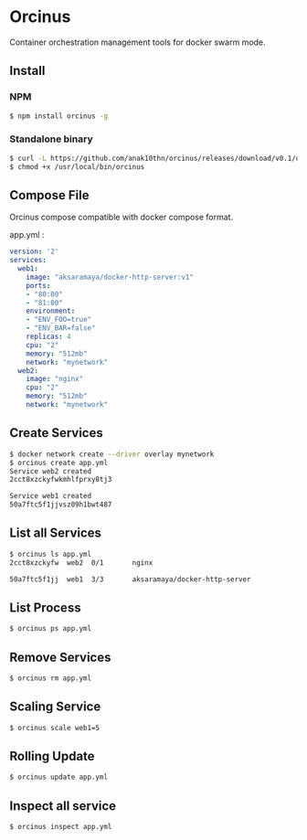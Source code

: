 # Orcinus
Container orchestration management tools for docker swarm mode.

## Install
### NPM
```bash
$ npm install orcinus -g
```
### Standalone binary
```bash
$ curl -L https://github.com/anak10thn/orcinus/releases/download/v0.1/orcinus-linux-x86_64.bin -o /usr/local/bin/orcinus
$ chmod +x /usr/local/bin/orcinus
```

## Compose File
Orcinus compose compatible with docker compose format.

app.yml :
```yaml
version: '2'
services:
  web1:
    image: "aksaramaya/docker-http-server:v1"
    ports:
    - "80:80"
    - "81:80"
    environment:
    - "ENV_FOO=true"
    - "ENV_BAR=false"
    replicas: 4
    cpu: "2"
    memory: "512mb"
    network: "mynetwork"
  web2:
    image: "nginx"
    cpu: "2"
    memory: "512mb"
    network: "mynetwork"
```

## Create Services
```bash
$ docker network create --driver overlay mynetwork
$ orcinus create app.yml
Service web2 created
2cct8xzckyfwkmhlfprxy8tj3

Service web1 created
50a7ftc5f1jjvsz09h1bwt487
```

## List all Services
```bash
$ orcinus ls app.yml
2cct8xzckyfw  web2  0/1       nginx  

50a7ftc5f1jj  web1  3/3       aksaramaya/docker-http-server
```

## List Process
```bash
$ orcinus ps app.yml
```

## Remove Services
```bash
$ orcinus rm app.yml
```

## Scaling Service
```bash
$ orcinus scale web1=5
```

## Rolling Update
```bash
$ orcinus update app.yml
```

## Inspect all service
```bash
$ orcinus inspect app.yml
```
